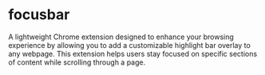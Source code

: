 # focusbar
A lightweight Chrome extension designed to enhance your browsing experience by allowing you to add a customizable highlight bar overlay to any webpage. This extension helps users stay focused on specific sections of content while scrolling through a page.
